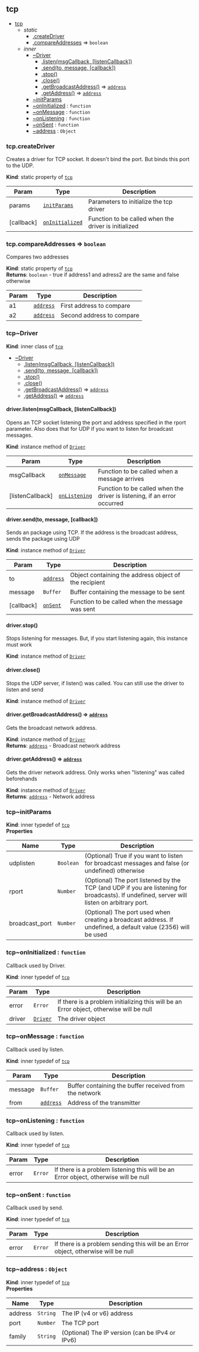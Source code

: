 <a name="module_tcp"></a>

## tcp

* [tcp](#module_tcp)
    * _static_
        * [.createDriver](#module_tcp.createDriver)
        * [.compareAddresses](#module_tcp.compareAddresses) ⇒ <code>boolean</code>
    * _inner_
        * [~Driver](#module_tcp..Driver)
            * [.listen(msgCallback, [listenCallback])](#module_tcp..Driver+listen)
            * [.send(to, message, [callback])](#module_tcp..Driver+send)
            * [.stop()](#module_tcp..Driver+stop)
            * [.close()](#module_tcp..Driver+close)
            * [.getBroadcastAddress()](#module_tcp..Driver+getBroadcastAddress) ⇒ <code>[address](#module_tcp..address)</code>
            * [.getAddress()](#module_tcp..Driver+getAddress) ⇒ <code>[address](#module_tcp..address)</code>
        * [~initParams](#module_tcp..initParams)
        * [~onInitialized](#module_tcp..onInitialized) : <code>function</code>
        * [~onMessage](#module_tcp..onMessage) : <code>function</code>
        * [~onListening](#module_tcp..onListening) : <code>function</code>
        * [~onSent](#module_tcp..onSent) : <code>function</code>
        * [~address](#module_tcp..address) : <code>Object</code>

<a name="module_tcp.createDriver"></a>

### tcp.createDriver
Creates a driver for TCP socket. It doesn't bind the port. But binds this port to the UDP.

**Kind**: static property of <code>[tcp](#module_tcp)</code>  

| Param | Type | Description |
| --- | --- | --- |
| params | <code>[initParams](#module_tcp..initParams)</code> | Parameters to initialize the tcp driver |
| [callback] | <code>[onInitialized](#module_tcp..onInitialized)</code> | Function to be called when the driver is initialized |

<a name="module_tcp.compareAddresses"></a>

### tcp.compareAddresses ⇒ <code>boolean</code>
Compares two addresses

**Kind**: static property of <code>[tcp](#module_tcp)</code>  
**Returns**: <code>boolean</code> - true if address1 and adress2 are the same and false otherwise  

| Param | Type | Description |
| --- | --- | --- |
| a1 | <code>[address](#module_tcp..address)</code> | First address to compare |
| a2 | <code>[address](#module_tcp..address)</code> | Second address to compare |

<a name="module_tcp..Driver"></a>

### tcp~Driver
**Kind**: inner class of <code>[tcp](#module_tcp)</code>  

* [~Driver](#module_tcp..Driver)
    * [.listen(msgCallback, [listenCallback])](#module_tcp..Driver+listen)
    * [.send(to, message, [callback])](#module_tcp..Driver+send)
    * [.stop()](#module_tcp..Driver+stop)
    * [.close()](#module_tcp..Driver+close)
    * [.getBroadcastAddress()](#module_tcp..Driver+getBroadcastAddress) ⇒ <code>[address](#module_tcp..address)</code>
    * [.getAddress()](#module_tcp..Driver+getAddress) ⇒ <code>[address](#module_tcp..address)</code>

<a name="module_tcp..Driver+listen"></a>

#### driver.listen(msgCallback, [listenCallback])
Opens an TCP socket listening the port and address specified in the rport parameter.
    Also does that for UDP if you want to listen for broadcast messages.

**Kind**: instance method of <code>[Driver](#module_tcp..Driver)</code>  

| Param | Type | Description |
| --- | --- | --- |
| msgCallback | <code>[onMessage](#module_tcp..onMessage)</code> | Function to be called when a message arrives |
| [listenCallback] | <code>[onListening](#module_tcp..onListening)</code> | Function to be called when the driver is     listening, if an error occurred |

<a name="module_tcp..Driver+send"></a>

#### driver.send(to, message, [callback])
Sends an package using TCP. If the address is the broadcast address, sends the
    package using UDP

**Kind**: instance method of <code>[Driver](#module_tcp..Driver)</code>  

| Param | Type | Description |
| --- | --- | --- |
| to | <code>[address](#module_tcp..address)</code> | Object containing the address object of the recipient |
| message | <code>Buffer</code> | Buffer containing the message to be sent |
| [callback] | <code>[onSent](#module_tcp..onSent)</code> | Function to be called when the message was sent |

<a name="module_tcp..Driver+stop"></a>

#### driver.stop()
Stops listening for messages. But, if you start listening again, this instance must work

**Kind**: instance method of <code>[Driver](#module_tcp..Driver)</code>  
<a name="module_tcp..Driver+close"></a>

#### driver.close()
Stops the UDP server, if listen() was called. You can still use the driver to listen and send

**Kind**: instance method of <code>[Driver](#module_tcp..Driver)</code>  
<a name="module_tcp..Driver+getBroadcastAddress"></a>

#### driver.getBroadcastAddress() ⇒ <code>[address](#module_tcp..address)</code>
Gets the broadcast network address.

**Kind**: instance method of <code>[Driver](#module_tcp..Driver)</code>  
**Returns**: <code>[address](#module_tcp..address)</code> - Broadcast network address  
<a name="module_tcp..Driver+getAddress"></a>

#### driver.getAddress() ⇒ <code>[address](#module_tcp..address)</code>
Gets the driver network address. Only works when "listening" was called beforehands

**Kind**: instance method of <code>[Driver](#module_tcp..Driver)</code>  
**Returns**: <code>[address](#module_tcp..address)</code> - Network address  
<a name="module_tcp..initParams"></a>

### tcp~initParams
**Kind**: inner typedef of <code>[tcp](#module_tcp)</code>  
**Properties**

| Name | Type | Description |
| --- | --- | --- |
| udplisten | <code>Boolean</code> | (Optional) True if you want to listen for broadcast     messages and false (or undefined) otherwise |
| rport | <code>Number</code> | (Optional) The port listened by the TCP (and UDP if you are     listening for broadcasts). If undefined, server will listen on arbitrary port. |
| broadcast_port | <code>Number</code> | (Optional) The port used when creating a broadcast address. If undefined, a default value (2356) will be used |

<a name="module_tcp..onInitialized"></a>

### tcp~onInitialized : <code>function</code>
Callback used by Driver.

**Kind**: inner typedef of <code>[tcp](#module_tcp)</code>  

| Param | Type | Description |
| --- | --- | --- |
| error | <code>Error</code> | If there is a problem initializing this will be an Error object, otherwise will be null |
| driver | <code>[Driver](#module_tcp..Driver)</code> | The driver object |

<a name="module_tcp..onMessage"></a>

### tcp~onMessage : <code>function</code>
Callback used by listen.

**Kind**: inner typedef of <code>[tcp](#module_tcp)</code>  

| Param | Type | Description |
| --- | --- | --- |
| message | <code>Buffer</code> | Buffer containing the buffer received from the network |
| from | <code>[address](#module_tcp..address)</code> | Address of the transmitter |

<a name="module_tcp..onListening"></a>

### tcp~onListening : <code>function</code>
Callback used by listen.

**Kind**: inner typedef of <code>[tcp](#module_tcp)</code>  

| Param | Type | Description |
| --- | --- | --- |
| error | <code>Error</code> | If there is a problem listening this will be an Error object, otherwise will be null |

<a name="module_tcp..onSent"></a>

### tcp~onSent : <code>function</code>
Callback used by send.

**Kind**: inner typedef of <code>[tcp](#module_tcp)</code>  

| Param | Type | Description |
| --- | --- | --- |
| error | <code>Error</code> | If there is a problem sending this will be an Error object, otherwise will be null |

<a name="module_tcp..address"></a>

### tcp~address : <code>Object</code>
**Kind**: inner typedef of <code>[tcp](#module_tcp)</code>  
**Properties**

| Name | Type | Description |
| --- | --- | --- |
| address | <code>String</code> | The IP (v4 or v6) address |
| port | <code>Number</code> | The TCP port |
| family | <code>String</code> | (Optional) The IP version (can be IPv4 or IPv6) |

